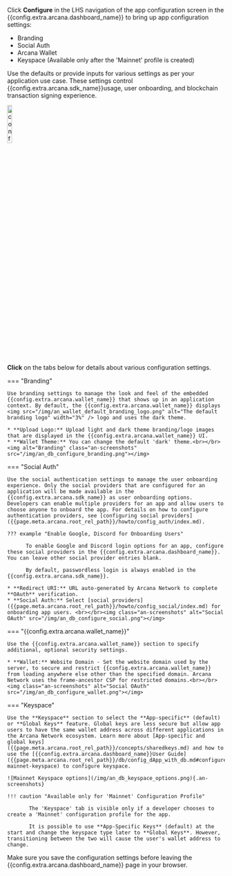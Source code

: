 Click **Configure** in the LHS navigation of the app configuration screen in the {{config.extra.arcana.dashboard_name}} to bring up app configuration settings:

* Branding
* Social Auth 
* Arcana Wallet
* Keyspace (Available only after the 'Mainnet' profile is created)

Use the defaults or provide inputs for various settings as per your application use case. These settings control {{config.extra.arcana.sdk_name}}usage, user onboarding, and blockchain transaction signing experience.

<img class="an-screenshots-noeffects" src="/img/an_db_configure_details.png" alt="config details" width="15%"/>

**Click** on the tabs below for details about various configuration settings.

=== "Branding"

    Use branding settings to manage the look and feel of the embedded {{config.extra.arcana.wallet_name}} that shows up in an application context. By default, the {{config.extra.arcana.wallet_name}} displays <img src="/img/an_wallet_default_branding_logo.png" alt="The default branding logo" width="3%" /> logo and uses the dark theme.

    * **Upload Logo:** Upload light and dark theme branding/logo images that are displayed in the {{config.extra.arcana.wallet_name}} UI.
    * **Wallet Theme:** You can change the default 'dark' theme.<br></br><img alt="Branding" class="an-screenshots" src="/img/an_db_configure_branding.png"></img>

=== "Social Auth"

    Use the social authentication settings to manage the user onboarding experience. Only the social providers that are configured for an application will be made available in the {{config.extra.arcana.sdk_name}} as user onboarding options. Developers can enable multiple providers for an app and allow users to choose anyone to onboard the app. For details on how to configure authentication providers, see [configuring social providers]({{page.meta.arcana.root_rel_path}}/howto/config_auth/index.md).

    ??? example "Enable Google, Discord for Onboarding Users"
    
          To enable Google and Discord login options for an app, configure these social providers in the {{config.extra.arcana.dashboard_name}}.  You can leave other social provider entries blank.

          By default, passwordless login is always enabled in the {{config.extra.arcana.sdk_name}}.
    
    * **Redirect URI:** URL auto-generated by Arcana Network to complete **OAuth** verification.
    * **Social Auth:** Select [social providers]({{page.meta.arcana.root_rel_path}}/howto/config_social/index.md) for onboarding app users. <br></br><img class="an-screenshots" alt="Social OAuth" src="/img/an_db_configure_social.png"></img>

=== "{{config.extra.arcana.wallet_name}}"

    Use the {{config.extra.arcana.wallet_name}} section to specify additional, optional security settings.

    * **Wallet:** Website Domain - Set the website domain used by the server, to secure and restrict {{config.extra.arcana.wallet_name}} from loading anywhere else other than the specified domain. Arcana Network uses the frame-ancestor CSP for restricted domains.<br></br><img class="an-screenshots" alt="Social OAuth" src="/img/an_db_configure_wallet.png"></img>

=== "Keyspace"

    Use the **Keyspace** section to select the **App-specific** (default) or **Global Keys** feature. Global keys are less secure but allow app users to have the same wallet address across different applications in the Arcana Network ecosystem. Learn more about [App-specific and global keys]({{page.meta.arcana.root_rel_path}}/concepts/sharedkeys.md) and how to use the [{{config.extra.arcana.dashboard_name}}User Guide]({{page.meta.arcana.root_rel_path}}/db/config_dApp_with_db.md#configure-mainnet-keyspace) to configure keyspace.

    ![Mainnet Keyspace options](/img/an_db_keyspace_options.png){.an-screenshots}

    !!! caution "Available only for 'Mainnet' Configuration Profile"

           The 'Keyspace' tab is visible only if a developer chooses to create a 'Mainnet' configuration profile for the app.

           It is possible to use **App-Specific Keys** (default) at the start and change the keyspace type later to **Global Keys**. However, transitioning between the two will cause the user's wallet address to change.

Make sure you save the configuration settings before leaving the {{config.extra.arcana.dashboard_name}} page in your browser.